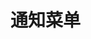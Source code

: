 # 通知菜单


  <div>
    <xc-notification icon="RightBold" :value="50">
      <template #default>
        <xc-list @clickItem="clickItem" @clickAction="clickAction" :list="list" :actions="actions"></xc-list>
      </template>
    </xc-notification>
    <br />
    <br />
    <xc-notification :value="50" :max="30">
      <template #default>
        <xc-list @clickItem="clickItem" @clickAction="clickAction" :list="list" :actions="actions"></xc-list>
      </template>
    </xc-notification>
    <br />
    <br />
    <xc-notification :value="50" isDot>
      <template #default>
        <xc-list @clickItem="clickItem" @clickAction="clickAction" :list="list" :actions="actions"></xc-list>
      </template>
    </xc-notification>
    <br />
    <br />
    <xc-notification :value="50">
      <template #default>
        <xc-list @clickItem="clickItem" @clickAction="clickAction" :list="list" :actions="actions"></xc-list>
      </template>
    </xc-notification>
  </div>

<script  setup>

import { list, actions } from './data.js'

let clickItem = (val) => {
  console.log(val)
}
let clickAction = (val) => {
  console.log(val)
}
</script>
